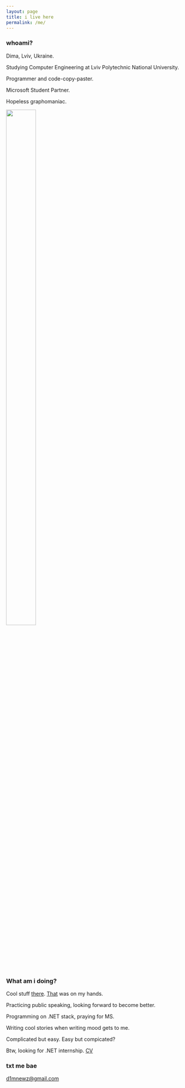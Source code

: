 ```yaml
---
layout: page
title: i live here
permalink: /me/
---
```


### whoami?

Dima, Lviv, Ukraine.

Studying Computer Engineering at Lviv Polytechnic National University. 

Programmer and code-copy-paster.

Microsoft Student Partner.

Hopeless graphomaniac.

<img display = "block" width = "40%" height = "60%" src = "https://pp.vk.me/c836330/v836330859/19c1b/G3aZ8ebiez0.jpg"/>

### What am i doing?



Cool stuff <a href = "https://vk.com/lviv.item" target = "_blank">there</a>. <a href = "https://dou.ua/calendar/13731/">That</a> was on my hands.

Practicing public speaking, looking forward to become better.


Programming on .NET stack, praying for MS.

Writing cool stories when writing mood gets to me. 

Complicated but easy. Easy but compicated?

Btw, looking for .NET internship. 
<a href="{{ site.baseurl }}/cv.pdf" target = "_blank" >CV</a>

### txt me bae

[d1mnewz@gmail.com](mailto:d1mnewz@gmail.com)
